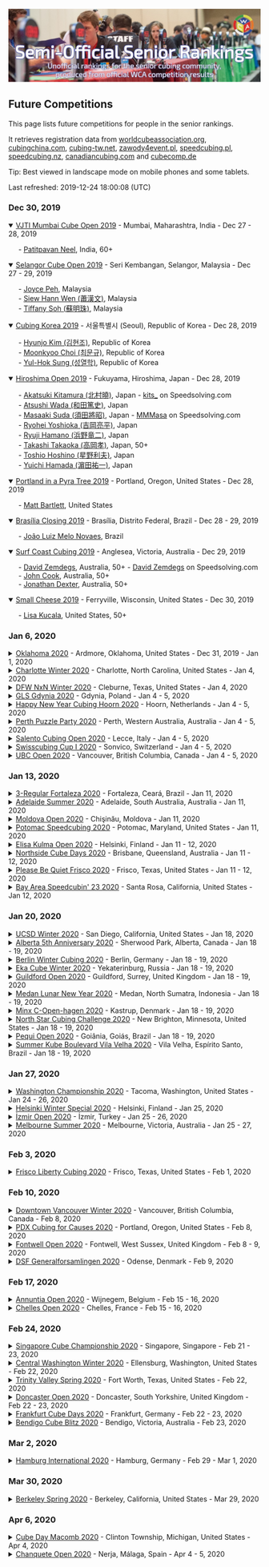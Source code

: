 ![alt text](img/logo.jpg "logo")
## Future Competitions

This page lists future competitions for people in the senior rankings.

It retrieves registration data from [worldcubeassociation.org](https://www.worldcubeassociation.org/competitions), [cubingchina.com](https://cubingchina.com/competition), [cubing-tw.net](https://cubing-tw.net/event/), [zawody4event.pl](https://zawody4event.pl/#competitions), [speedcubing.pl](https://www.speedcubing.pl/), [speedcubing.nz](https://www.speedcubing.nz/), [canadiancubing.com](http://www.canadiancubing.com/Events) and [cubecomp.de](https://cubecomp.de/)

Tip: Best viewed in landscape mode on mobile phones and some tablets.

Last refreshed: 2019-12-24 18:00:08 (UTC)

<h3>Dec 30, 2019</h3>

<details open>
  <summary><a href="https://www.worldcubeassociation.org/competitions/VJTIMumbaiCubeOpen2019">VJTI Mumbai Cube Open 2019</a> - Mumbai, Maharashtra, India - Dec 27 - 28, 2019</summary>
  <p style="margin-left: 20px">
    - <a href="https://www.worldcubeassociation.org/persons/2009NEEL01">Patitpavan Neel</a>, India, 60+
  </p>
</details>

<details open>
  <summary><a href="https://www.worldcubeassociation.org/competitions/SelangorCubeOpen2019">Selangor Cube Open 2019</a> - Seri Kembangan, Selangor, Malaysia - Dec 27 - 29, 2019</summary>
  <p style="margin-left: 20px">
    - <a href="https://www.worldcubeassociation.org/persons/2017PEHJ01">Joyce Peh</a>, Malaysia<br/>
    - <a href="https://www.worldcubeassociation.org/persons/2010WENS01">Siew Hann Wen (蕭漢文)</a>, Malaysia<br/>
    - <a href="https://www.worldcubeassociation.org/persons/2010SOHT01">Tiffany Soh (蘇明珠)</a>, Malaysia
  </p>
</details>

<details open>
  <summary><a href="https://www.worldcubeassociation.org/competitions/CubingKorea2019">Cubing Korea 2019</a> - 서울특별시 (Seoul), Republic of Korea - Dec 28, 2019</summary>
  <p style="margin-left: 20px">
    - <a href="https://www.worldcubeassociation.org/persons/2015KIMH04">Hyunjo Kim (김현조)</a>, Republic of Korea<br/>
    - <a href="https://www.worldcubeassociation.org/persons/2018CHOI09">Moonkyoo Choi (최문규)</a>, Republic of Korea<br/>
    - <a href="https://www.worldcubeassociation.org/persons/2007YULH01">Yul-Hok Sung (성열학)</a>, Republic of Korea
  </p>
</details>

<details open>
  <summary><a href="https://www.worldcubeassociation.org/competitions/HiroshimaOpen2019">Hiroshima Open 2019</a> - Fukuyama, Hiroshima, Japan - Dec 28, 2019</summary>
  <p style="margin-left: 20px">
    - <a href="https://www.worldcubeassociation.org/persons/2017KITA01">Akatsuki Kitamura (北村曉)</a>, Japan - <a href="https://www.speedsolving.com/members/kits_.50452">kits_</a> on Speedsolving.com<br/>
    - <a href="https://www.worldcubeassociation.org/persons/2019WADA01">Atsushi Wada (和田篤史)</a>, Japan<br/>
    - <a href="https://www.worldcubeassociation.org/persons/2017SUDA03">Masaaki Suda (須田將昭)</a>, Japan - <a href="https://www.speedsolving.com/members/mmmasa.50453">MMMasa</a> on Speedsolving.com<br/>
    - <a href="https://www.worldcubeassociation.org/persons/2011YOSH01">Ryohei Yoshioka (吉岡亮平)</a>, Japan<br/>
    - <a href="https://www.worldcubeassociation.org/persons/2010HAMA03">Ryuji Hamano (浜野竜二)</a>, Japan<br/>
    - <a href="https://www.worldcubeassociation.org/persons/2017TAKA02">Takashi Takaoka (高岡孝)</a>, Japan, 50+<br/>
    - <a href="https://www.worldcubeassociation.org/persons/2018HOSH02">Toshio Hoshino (星野利夫)</a>, Japan<br/>
    - <a href="https://www.worldcubeassociation.org/persons/2012HAMA02">Yuichi Hamada (濵田祐一)</a>, Japan
  </p>
</details>

<details open>
  <summary><a href="https://www.worldcubeassociation.org/competitions/PortlandinaPyraTree2019">Portland in a Pyra Tree 2019</a> - Portland, Oregon, United States - Dec 28, 2019</summary>
  <p style="margin-left: 20px">
    - <a href="https://www.worldcubeassociation.org/persons/2018BART01">Matt Bartlett</a>, United States
  </p>
</details>

<details open>
  <summary><a href="https://www.worldcubeassociation.org/competitions/BrasiliaClosing2019">Brasília Closing 2019</a> - Brasília, Distrito Federal, Brazil - Dec 28 - 29, 2019</summary>
  <p style="margin-left: 20px">
    - <a href="https://www.worldcubeassociation.org/persons/2017NOVA05">João Luiz Melo Novaes</a>, Brazil
  </p>
</details>

<details open>
  <summary><a href="https://www.worldcubeassociation.org/competitions/SurfCoastCubing2019">Surf Coast Cubing 2019</a> - Anglesea, Victoria, Australia - Dec 29, 2019</summary>
  <p style="margin-left: 20px">
    - <a href="https://www.worldcubeassociation.org/persons/2016ZEMD01">David Zemdegs</a>, Australia, 50+ - <a href="https://www.speedsolving.com/members/david-zemdegs.10014">David Zemdegs</a> on Speedsolving.com<br/>
    - <a href="https://www.worldcubeassociation.org/persons/2018COOK04">John Cook</a>, Australia, 50+<br/>
    - <a href="https://www.worldcubeassociation.org/persons/2016DEXT02">Jonathan Dexter</a>, Australia, 50+
  </p>
</details>

<details open>
  <summary><a href="https://www.worldcubeassociation.org/competitions/SmallCheese2019">Small Cheese 2019</a> - Ferryville, Wisconsin, United States - Dec 30, 2019</summary>
  <p style="margin-left: 20px">
    - <a href="https://www.worldcubeassociation.org/persons/2019KUCA01">Lisa Kucala</a>, United States, 50+
  </p>
</details>

<h3>Jan 6, 2020</h3>

<details>
  <summary><a href="https://www.worldcubeassociation.org/competitions/Oklahoma2020">Oklahoma 2020</a> - Ardmore, Oklahoma, United States - Dec 31, 2019 - Jan 1, 2020</summary>
  <p style="margin-left: 20px">
    - <a href="https://www.worldcubeassociation.org/persons/2015PARK24">Jae Park</a>, United States - <a href="https://www.speedsolving.com/members/openseas.32143">openseas</a> on Speedsolving.com
  </p>
</details>

<details>
  <summary><a href="https://www.worldcubeassociation.org/competitions/CharlotteWinter2020">Charlotte Winter 2020</a> - Charlotte, North Carolina, United States - Jan 4, 2020</summary>
  <p style="margin-left: 20px">
    - <a href="https://www.worldcubeassociation.org/persons/2015HARR03">Chad Harris</a>, United States - <a href="https://www.speedsolving.com/members/chtiger.30820">chtiger</a> on Speedsolving.com
  </p>
</details>

<details>
  <summary><a href="https://www.worldcubeassociation.org/competitions/DFWNxNWinter2020">DFW NxN Winter 2020</a> - Cleburne, Texas, United States - Jan 4, 2020</summary>
  <p style="margin-left: 20px">
    - <a href="https://www.worldcubeassociation.org/persons/2015PARK24">Jae Park</a>, United States - <a href="https://www.speedsolving.com/members/openseas.32143">openseas</a> on Speedsolving.com
  </p>
</details>

<details>
  <summary><a href="https://www.worldcubeassociation.org/competitions/GLSGdynia2020">GLS Gdynia 2020</a> - Gdynia, Poland - Jan 4 - 5, 2020</summary>
  <p style="margin-left: 20px">
    - <a href="https://www.worldcubeassociation.org/persons/2011ZAKR01">Ernest Zakrzewski</a>, Poland<br/>
    - <a href="https://www.worldcubeassociation.org/persons/2014PACE01">Grzegorz Pacewicz</a>, Poland - <a href="https://www.speedsolving.com/members/h2f.22236">h2f</a> on Speedsolving.com<br/>
    - <a href="https://www.worldcubeassociation.org/persons/2018CHOD01">Jarosław Chodyniecki</a>, Poland<br/>
    - <a href="https://www.worldcubeassociation.org/persons/2019SZYM02">Marek Szymański</a>, Poland
  </p>
</details>

<details>
  <summary><a href="https://www.worldcubeassociation.org/competitions/HappyNewYearCubingHoorn2020">Happy New Year Cubing Hoorn 2020</a> - Hoorn, Netherlands - Jan 4 - 5, 2020</summary>
  <p style="margin-left: 20px">
    - <a href="https://www.worldcubeassociation.org/persons/2018SANG01">Erik Tjong Kim Sang</a>, Netherlands, 50+<br/>
    - <a href="https://www.worldcubeassociation.org/persons/2018BENN01">Hans Bennis</a>, Netherlands, 50+<br/>
    - <a href="https://www.worldcubeassociation.org/persons/2007OEYM01">Maria Oey</a>, Indonesia, 50+ - <a href="https://www.speedsolving.com/members/crazycubemom.492">Crazycubemom</a> on Speedsolving.com<br/>
    - <a href="https://www.worldcubeassociation.org/persons/2016FRIS02">Roland Frisch</a>, Germany, 50+ - <a href="https://www.speedsolving.com/members/freshcuber-de.48466">freshcuber.de</a> on Speedsolving.com<br/>
    - <a href="https://www.worldcubeassociation.org/persons/2003BRUC01">Ron van Bruchem</a>, Netherlands, 50+ - <a href="https://www.speedsolving.com/members/ron.163">Ron</a> on Speedsolving.com<br/>
    - <a href="https://www.worldcubeassociation.org/persons/2019POLL04">Ruud Pollé</a>, Netherlands - <a href="https://www.speedsolving.com/members/absoruud.47329">AbsoRuud</a> on Speedsolving.com<br/>
    - <a href="https://www.worldcubeassociation.org/persons/2003DENN01">Ton Dennenbroek</a>, Netherlands, 50+ - <a href="https://www.speedsolving.com/members/ton.630">Ton</a> on Speedsolving.com
  </p>
</details>

<details>
  <summary><a href="https://www.worldcubeassociation.org/competitions/PerthPuzzleParty2020">Perth Puzzle Party 2020</a> - Perth, Western Australia, Australia - Jan 4 - 5, 2020</summary>
  <p style="margin-left: 20px">
    - <a href="https://www.worldcubeassociation.org/persons/2017CHAR16">Mark Charlesworth</a>, Australia
  </p>
</details>

<details>
  <summary><a href="https://www.worldcubeassociation.org/competitions/SalentoCubingOpen2020">Salento Cubing Open 2020</a> - Lecce, Italy - Jan 4 - 5, 2020</summary>
  <p style="margin-left: 20px">
    - <a href="https://www.worldcubeassociation.org/persons/2017BONI01">Raffaele Bonifazi</a>, Italy
  </p>
</details>

<details>
  <summary><a href="https://www.worldcubeassociation.org/competitions/SwisscubingCupI2020">Swisscubing Cup I 2020</a> - Sonvico, Switzerland - Jan 4 - 5, 2020</summary>
  <p style="margin-left: 20px">
    - <a href="https://www.worldcubeassociation.org/persons/2015NICH04">Andy Nicholls</a>, United Kingdom - <a href="https://www.speedsolving.com/members/shaky-hands.32568">Shaky Hands</a> on Speedsolving.com
  </p>
</details>

<details>
  <summary><a href="https://www.worldcubeassociation.org/competitions/UBCOpen2020">UBC Open 2020</a> - Vancouver, British Columbia, Canada - Jan 4 - 5, 2020</summary>
  <p style="margin-left: 20px">
    - <a href="https://www.worldcubeassociation.org/persons/2013BRYA02">Mark Bryan</a>, Canada - <a href="https://www.speedsolving.com/members/parity-case.19867">Parity Case</a> on Speedsolving.com<br/>
    - <a href="https://www.worldcubeassociation.org/persons/2018BART01">Matt Bartlett</a>, United States<br/>
    - <a href="https://www.worldcubeassociation.org/persons/2016COUL01">Michael Coulter</a>, Canada - <a href="https://www.speedsolving.com/members/defhacks.35522">defhacks</a> on Speedsolving.com
  </p>
</details>

<h3>Jan 13, 2020</h3>

<details>
  <summary><a href="https://www.worldcubeassociation.org/competitions/3RegularFortaleza2020">3-Regular Fortaleza 2020</a> - Fortaleza, Ceará, Brazil - Jan 11, 2020</summary>
  <p style="margin-left: 20px">
    - <a href="https://www.worldcubeassociation.org/persons/2007CINO01">Rafael de Andrade Cinoto</a>, Brazil - <a href="https://www.speedsolving.com/members/rwcinoto.2921">rwcinoto</a> on Speedsolving.com
  </p>
</details>

<details>
  <summary><a href="https://www.worldcubeassociation.org/competitions/AdelaideSummer2020">Adelaide Summer 2020</a> - Adelaide, South Australia, Australia - Jan 11, 2020</summary>
  <p style="margin-left: 20px">
    - <a href="https://www.worldcubeassociation.org/persons/2017GEES01">Paul N. van de Geest</a>, United Kingdom
  </p>
</details>

<details>
  <summary><a href="https://www.worldcubeassociation.org/competitions/MoldovaOpen2020">Moldova Open 2020</a> - Chişinău, Moldova - Jan 11, 2020</summary>
  <p style="margin-left: 20px">
    - <a href="https://www.worldcubeassociation.org/persons/2017GALA01">Adrian Mihai Galaţanu</a>, Romania<br/>
    - <a href="https://www.worldcubeassociation.org/persons/2003BRUC01">Ron van Bruchem</a>, Netherlands, 50+ - <a href="https://www.speedsolving.com/members/ron.163">Ron</a> on Speedsolving.com
  </p>
</details>

<details>
  <summary><a href="https://www.worldcubeassociation.org/competitions/PotomacSpeedcubing2020">Potomac Speedcubing 2020</a> - Potomac, Maryland, United States - Jan 11, 2020</summary>
  <p style="margin-left: 20px">
    - <a href="https://www.worldcubeassociation.org/persons/2016DUEH02">Jeremy Duehring</a>, United States - <a href="https://www.speedsolving.com/members/spartansailor.36397">SpartanSailor</a> on Speedsolving.com
  </p>
</details>

<details>
  <summary><a href="https://www.worldcubeassociation.org/competitions/ElisaKulmaOpen2020">Elisa Kulma Open 2020</a> - Helsinki, Finland - Jan 11 - 12, 2020</summary>
  <p style="margin-left: 20px">
    - <a href="https://www.worldcubeassociation.org/persons/2012RONK01">Tomi Ronkainen</a>, Finland, 50+
  </p>
</details>

<details>
  <summary><a href="https://www.worldcubeassociation.org/competitions/NorthsideCubeDays2020">Northside Cube Days 2020</a> - Brisbane, Queensland, Australia - Jan 11 - 12, 2020</summary>
  <p style="margin-left: 20px">
    - <a href="https://www.worldcubeassociation.org/persons/2019BOWE05">Jason Bowes</a>, Australia<br/>
    - <a href="https://www.worldcubeassociation.org/persons/2017WEST02">Lucien West</a>, Australia<br/>
    - <a href="https://www.worldcubeassociation.org/persons/2017CHAR16">Mark Charlesworth</a>, Australia
  </p>
</details>

<details>
  <summary><a href="https://www.worldcubeassociation.org/competitions/PleaseBeQuietFrisco2020">Please Be Quiet Frisco 2020</a> - Frisco, Texas, United States - Jan 11 - 12, 2020</summary>
  <p style="margin-left: 20px">
    - <a href="https://www.worldcubeassociation.org/persons/2015PARK24">Jae Park</a>, United States - <a href="https://www.speedsolving.com/members/openseas.32143">openseas</a> on Speedsolving.com
  </p>
</details>

<details>
  <summary><a href="https://www.worldcubeassociation.org/competitions/BayAreaSpeedcubin232020">Bay Area Speedcubin' 23 2020</a> - Santa Rosa, California, United States - Jan 12, 2020</summary>
  <p style="margin-left: 20px">
    - <a href="https://www.worldcubeassociation.org/persons/2017BAIR03">Michael Bairdsmith</a>, United States
  </p>
</details>

<h3>Jan 20, 2020</h3>

<details>
  <summary><a href="https://www.worldcubeassociation.org/competitions/UCSDWinter2020">UCSD Winter 2020</a> - San Diego, California, United States - Jan 18, 2020</summary>
  <p style="margin-left: 20px">
    - <a href="https://www.worldcubeassociation.org/persons/2019BLAC02">Jason Black</a>, United States, 50+
  </p>
</details>

<details>
  <summary><a href="https://www.worldcubeassociation.org/competitions/Alberta5thAnniversary2020">Alberta 5th Anniversary 2020</a> - Sherwood Park, Alberta, Canada - Jan 18 - 19, 2020</summary>
  <p style="margin-left: 20px">
    - <a href="https://www.worldcubeassociation.org/persons/2016CHOW02">Christian Chow</a>, Canada, 50+
  </p>
</details>

<details>
  <summary><a href="https://www.worldcubeassociation.org/competitions/BerlinWinterCubing2020">Berlin Winter Cubing 2020</a> - Berlin, Germany - Jan 18 - 19, 2020</summary>
  <p style="margin-left: 20px">
    - <a href="https://www.worldcubeassociation.org/persons/2009ZBIE01">Heike Zbierski</a>, Germany<br/>
    - <a href="https://www.worldcubeassociation.org/persons/2006PIRZ01">Markus Pirzer</a>, Germany<br/>
    - <a href="https://www.worldcubeassociation.org/persons/2011BOIS01">Thierry Boisivon</a>, France
  </p>
</details>

<details>
  <summary><a href="https://www.worldcubeassociation.org/competitions/EkaCubeWinter2020">Eka Cube Winter 2020</a> - Yekaterinburg, Russia - Jan 18 - 19, 2020</summary>
  <p style="margin-left: 20px">
    - <a href="https://www.worldcubeassociation.org/persons/2010STAS01">Vasily Stasyev</a>, Russia
  </p>
</details>

<details>
  <summary><a href="https://www.worldcubeassociation.org/competitions/GuildfordOpen2020">Guildford Open 2020</a> - Guildford, Surrey, United Kingdom - Jan 18 - 19, 2020</summary>
  <p style="margin-left: 20px">
    - <a href="https://www.worldcubeassociation.org/persons/2015NICH04">Andy Nicholls</a>, United Kingdom - <a href="https://www.speedsolving.com/members/shaky-hands.32568">Shaky Hands</a> on Speedsolving.com<br/>
    - <a href="https://www.worldcubeassociation.org/persons/2017HART06">Geoffrey Hartnell</a>, United Kingdom<br/>
    - <a href="https://www.worldcubeassociation.org/persons/2015RIVE05">Mark Rivers</a>, United Kingdom, 50+ - <a href="https://www.speedsolving.com/members/mark49152.18179">mark49152</a> on Speedsolving.com<br/>
    - <a href="https://www.worldcubeassociation.org/persons/2015GEOR02">Michael George</a>, United Kingdom - <a href="https://www.speedsolving.com/members/logiqx.17180">Logiqx</a> on Speedsolving.com<br/>
    - <a href="https://www.worldcubeassociation.org/persons/2017MAHI02">Rajinder Mahi</a>, United Kingdom, 50+<br/>
    - <a href="https://www.worldcubeassociation.org/persons/2015TAYL04">Richard Taylor</a>, United Kingdom, 50+ - <a href="https://www.speedsolving.com/members/r-c-a-d.32674">r c a d</a> on Speedsolving.com<br/>
    - <a href="https://www.worldcubeassociation.org/persons/2018SALM01">Stuart Salmon</a>, United Kingdom
  </p>
</details>

<details>
  <summary><a href="https://www.worldcubeassociation.org/competitions/MedanLunarNewYear2020">Medan Lunar New Year 2020</a> - Medan, North Sumatra, Indonesia - Jan 18 - 19, 2020</summary>
  <p style="margin-left: 20px">
    - <a href="https://www.worldcubeassociation.org/persons/2017PEHJ01">Joyce Peh</a>, Malaysia
  </p>
</details>

<details>
  <summary><a href="https://www.worldcubeassociation.org/competitions/MinxCOpenhagen2020">Minx C-Open-hagen 2020</a> - Kastrup, Denmark - Jan 18 - 19, 2020</summary>
  <p style="margin-left: 20px">
    - <a href="https://www.worldcubeassociation.org/persons/2017ASMU01">Thor Muto Asmund</a>, Denmark
  </p>
</details>

<details>
  <summary><a href="https://www.worldcubeassociation.org/competitions/NorthStarCubingChallenge2020">North Star Cubing Challenge 2020</a> - New Brighton, Minnesota, United States - Jan 18 - 19, 2020</summary>
  <p style="margin-left: 20px">
    - <a href="https://www.worldcubeassociation.org/persons/2019KUCA01">Lisa Kucala</a>, United States, 50+<br/>
    - <a href="https://www.worldcubeassociation.org/persons/2009HEND01">Paul Hendrickson</a>, United States, 70+ - <a href="https://www.speedsolving.com/members/phndrxn.4384">phndrxn</a> on Speedsolving.com
  </p>
</details>

<details>
  <summary><a href="https://www.worldcubeassociation.org/competitions/PequiOpen2020">Pequi Open 2020</a> - Goiânia, Goiás, Brazil - Jan 18 - 19, 2020</summary>
  <p style="margin-left: 20px">
    - <a href="https://www.worldcubeassociation.org/persons/2017NOVA05">João Luiz Melo Novaes</a>, Brazil
  </p>
</details>

<details>
  <summary><a href="https://www.worldcubeassociation.org/competitions/SummerKubeVilaVelha2020">Summer Kube Boulevard Vila Velha 2020</a> - Vila Velha, Espírito Santo, Brazil - Jan 18 - 19, 2020</summary>
  <p style="margin-left: 20px">
    - <a href="https://www.worldcubeassociation.org/persons/2019KILL01">Carlos Magno Kill</a>, Brazil
  </p>
</details>

<h3>Jan 27, 2020</h3>

<details>
  <summary><a href="https://www.worldcubeassociation.org/competitions/WashingtonChampionship2020">Washington Championship 2020</a> - Tacoma, Washington, United States - Jan 24 - 26, 2020</summary>
  <p style="margin-left: 20px">
    - <a href="https://www.worldcubeassociation.org/persons/2018PRAT13">James Pratt</a>, United Kingdom - <a href="https://www.speedsolving.com/members/soyale.47560">Soyale</a> on Speedsolving.com<br/>
    - <a href="https://www.worldcubeassociation.org/persons/2019BLAC02">Jason Black</a>, United States, 50+<br/>
    - <a href="https://www.worldcubeassociation.org/persons/2018BART01">Matt Bartlett</a>, United States
  </p>
</details>

<details>
  <summary><a href="https://www.worldcubeassociation.org/competitions/HelsinkiWinterSpecial2020">Helsinki Winter Special 2020</a> - Helsinki, Finland - Jan 25, 2020</summary>
  <p style="margin-left: 20px">
    - <a href="https://www.worldcubeassociation.org/persons/2012RONK01">Tomi Ronkainen</a>, Finland, 50+
  </p>
</details>

<details>
  <summary><a href="https://www.worldcubeassociation.org/competitions/IzmirOpen2020">İzmir Open 2020</a> - İzmir, Turkey - Jan 25 - 26, 2020</summary>
  <p style="margin-left: 20px">
    - <a href="https://www.worldcubeassociation.org/persons/2013AKGL01">Selçuk Soner Akgül</a>, Turkey
  </p>
</details>

<details>
  <summary><a href="https://www.worldcubeassociation.org/competitions/MelbourneSummer2020">Melbourne Summer 2020</a> - Melbourne, Victoria, Australia - Jan 25 - 27, 2020</summary>
  <p style="margin-left: 20px">
    - <a href="https://www.worldcubeassociation.org/persons/2016ZEMD01">David Zemdegs</a>, Australia, 50+ - <a href="https://www.speedsolving.com/members/david-zemdegs.10014">David Zemdegs</a> on Speedsolving.com<br/>
    - <a href="https://www.worldcubeassociation.org/persons/2016DEXT02">Jonathan Dexter</a>, Australia, 50+
  </p>
</details>

<h3>Feb 3, 2020</h3>

<details>
  <summary><a href="https://www.worldcubeassociation.org/competitions/FriscoLibertyCubing2020">Frisco Liberty Cubing 2020</a> - Frisco, Texas, United States - Feb 1, 2020</summary>
  <p style="margin-left: 20px">
    - <a href="https://www.worldcubeassociation.org/persons/2015PARK24">Jae Park</a>, United States - <a href="https://www.speedsolving.com/members/openseas.32143">openseas</a> on Speedsolving.com<br/>
    - <a href="https://www.worldcubeassociation.org/persons/2016GREE02">Jason Green</a>, United States - <a href="https://www.speedsolving.com/members/jason-green.31284">Jason Green</a> on Speedsolving.com
  </p>
</details>

<h3>Feb 10, 2020</h3>

<details>
  <summary><a href="https://www.worldcubeassociation.org/competitions/DowntownVancouverWinter2020">Downtown Vancouver Winter 2020</a> - Vancouver, British Columbia, Canada - Feb 8, 2020</summary>
  <p style="margin-left: 20px">
    - <a href="https://www.worldcubeassociation.org/persons/2016COUL01">Michael Coulter</a>, Canada - <a href="https://www.speedsolving.com/members/defhacks.35522">defhacks</a> on Speedsolving.com
  </p>
</details>

<details>
  <summary><a href="https://www.worldcubeassociation.org/competitions/PDXCubingforCauses2020">PDX Cubing for Causes 2020</a> - Portland, Oregon, United States - Feb 8, 2020</summary>
  <p style="margin-left: 20px">
    - <a href="https://www.worldcubeassociation.org/persons/2019BLAC02">Jason Black</a>, United States, 50+
  </p>
</details>

<details>
  <summary><a href="https://www.worldcubeassociation.org/competitions/FontwellOpen2020">Fontwell Open 2020</a> - Fontwell, West Sussex, United Kingdom - Feb 8 - 9, 2020</summary>
  <p style="margin-left: 20px">
    - <a href="https://www.worldcubeassociation.org/persons/2015NICH04">Andy Nicholls</a>, United Kingdom - <a href="https://www.speedsolving.com/members/shaky-hands.32568">Shaky Hands</a> on Speedsolving.com<br/>
    - <a href="https://www.worldcubeassociation.org/persons/2011WRIG01">Chris Wright</a>, United Kingdom, 50+ - <a href="https://www.speedsolving.com/members/selkie.11318">Selkie</a> on Speedsolving.com<br/>
    - <a href="https://www.worldcubeassociation.org/persons/2015RIVE05">Mark Rivers</a>, United Kingdom, 50+ - <a href="https://www.speedsolving.com/members/mark49152.18179">mark49152</a> on Speedsolving.com<br/>
    - <a href="https://www.worldcubeassociation.org/persons/2015GEOR02">Michael George</a>, United Kingdom - <a href="https://www.speedsolving.com/members/logiqx.17180">Logiqx</a> on Speedsolving.com<br/>
    - <a href="https://www.worldcubeassociation.org/persons/2017MAHI02">Rajinder Mahi</a>, United Kingdom, 50+<br/>
    - <a href="https://www.worldcubeassociation.org/persons/2018SALM01">Stuart Salmon</a>, United Kingdom
  </p>
</details>

<details>
  <summary><a href="https://www.worldcubeassociation.org/competitions/DSFGeneralforsamlingen2020">DSF Generalforsamlingen 2020</a> - Odense, Denmark - Feb 9, 2020</summary>
  <p style="margin-left: 20px">
    - <a href="https://www.worldcubeassociation.org/persons/2017ASMU01">Thor Muto Asmund</a>, Denmark
  </p>
</details>

<h3>Feb 17, 2020</h3>

<details>
  <summary><a href="https://www.worldcubeassociation.org/competitions/AnnuntiaOpen2020">Annuntia Open 2020</a> - Wijnegem, Belgium - Feb 15 - 16, 2020</summary>
  <p style="margin-left: 20px">
    - <a href="https://www.worldcubeassociation.org/persons/2007OEYM01">Maria Oey</a>, Indonesia, 50+ - <a href="https://www.speedsolving.com/members/crazycubemom.492">Crazycubemom</a> on Speedsolving.com<br/>
    - <a href="https://www.worldcubeassociation.org/persons/2003DENN01">Ton Dennenbroek</a>, Netherlands, 50+ - <a href="https://www.speedsolving.com/members/ton.630">Ton</a> on Speedsolving.com
  </p>
</details>

<details>
  <summary><a href="https://www.worldcubeassociation.org/competitions/ChellesOpen2020">Chelles Open 2020</a> - Chelles, France - Feb 15 - 16, 2020</summary>
  <p style="margin-left: 20px">
    - <a href="https://www.worldcubeassociation.org/persons/2018LAMU01">Franck Lamure</a>, France<br/>
    - <a href="https://www.worldcubeassociation.org/persons/2017PHIL09">Guillaume Philippot</a>, France<br/>
    - <a href="https://www.worldcubeassociation.org/persons/2016LECO01">Yoann Lecoeur</a>, France
  </p>
</details>

<h3>Feb 24, 2020</h3>

<details>
  <summary><a href="https://www.worldcubeassociation.org/competitions/SingaporeCubeChampionship2020">Singapore Cube Championship 2020</a> - Singapore, Singapore - Feb 21 - 23, 2020</summary>
  <p style="margin-left: 20px">
    - <a href="https://www.worldcubeassociation.org/persons/2012ANGD01">David Ang</a>, Singapore - <a href="https://www.speedsolving.com/members/cubewerkz.20466">Cubewerkz</a> on Speedsolving.com<br/>
    - <a href="https://www.worldcubeassociation.org/persons/2017PEHJ01">Joyce Peh</a>, Malaysia<br/>
    - <a href="https://www.worldcubeassociation.org/persons/2010WENS01">Siew Hann Wen (蕭漢文)</a>, Malaysia<br/>
    - <a href="https://www.worldcubeassociation.org/persons/2010SOHT01">Tiffany Soh (蘇明珠)</a>, Malaysia
  </p>
</details>

<details>
  <summary><a href="https://www.worldcubeassociation.org/competitions/CentralWashingtonWinter2020">Central Washington Winter 2020</a> - Ellensburg, Washington, United States - Feb 22, 2020</summary>
  <p style="margin-left: 20px">
    - <a href="https://www.worldcubeassociation.org/persons/2017TABA02">Chris Tabar</a>, United States<br/>
    - <a href="https://www.worldcubeassociation.org/persons/2019BLAC02">Jason Black</a>, United States, 50+
  </p>
</details>

<details>
  <summary><a href="https://www.worldcubeassociation.org/competitions/TrinityValleySpring2020">Trinity Valley Spring 2020</a> - Fort Worth, Texas, United States - Feb 22, 2020</summary>
  <p style="margin-left: 20px">
    - <a href="https://www.worldcubeassociation.org/persons/2015PARK24">Jae Park</a>, United States - <a href="https://www.speedsolving.com/members/openseas.32143">openseas</a> on Speedsolving.com<br/>
    - <a href="https://www.worldcubeassociation.org/persons/2016GREE02">Jason Green</a>, United States - <a href="https://www.speedsolving.com/members/jason-green.31284">Jason Green</a> on Speedsolving.com
  </p>
</details>

<details>
  <summary><a href="https://www.worldcubeassociation.org/competitions/DoncasterOpen2020">Doncaster Open 2020</a> - Doncaster, South Yorkshire, United Kingdom - Feb 22 - 23, 2020</summary>
  <p style="margin-left: 20px">
    - <a href="https://www.worldcubeassociation.org/persons/2015NICH04">Andy Nicholls</a>, United Kingdom - <a href="https://www.speedsolving.com/members/shaky-hands.32568">Shaky Hands</a> on Speedsolving.com<br/>
    - <a href="https://www.worldcubeassociation.org/persons/2015RIVE05">Mark Rivers</a>, United Kingdom, 50+ - <a href="https://www.speedsolving.com/members/mark49152.18179">mark49152</a> on Speedsolving.com
  </p>
</details>

<details>
  <summary><a href="https://www.worldcubeassociation.org/competitions/FrankfurtCubeDays2020">Frankfurt Cube Days 2020</a> - Frankfurt, Germany - Feb 22 - 23, 2020</summary>
  <p style="margin-left: 20px">
    - <a href="https://www.worldcubeassociation.org/persons/2018SACH03">Christian Sachgau</a>, Germany, 50+<br/>
    - <a href="https://www.worldcubeassociation.org/persons/2010HEIL02">Helmut Heilig</a>, Germany - <a href="https://www.speedsolving.com/members/realcube.10981">realcube</a> on Speedsolving.com<br/>
    - <a href="https://www.worldcubeassociation.org/persons/2018SCHU17">Thomas Schukraft</a>, Germany
  </p>
</details>

<details>
  <summary><a href="https://www.worldcubeassociation.org/competitions/BendigoCubeBlitz2020">Bendigo Cube Blitz 2020</a> - Bendigo, Victoria, Australia - Feb 23, 2020</summary>
  <p style="margin-left: 20px">
    - <a href="https://www.worldcubeassociation.org/persons/2016ZEMD01">David Zemdegs</a>, Australia, 50+ - <a href="https://www.speedsolving.com/members/david-zemdegs.10014">David Zemdegs</a> on Speedsolving.com
  </p>
</details>

<h3>Mar 2, 2020</h3>

<details>
  <summary><a href="https://www.worldcubeassociation.org/competitions/HamburgInternational2020">Hamburg International 2020</a> - Hamburg, Germany - Feb 29 - Mar 1, 2020</summary>
  <p style="margin-left: 20px">
    - <a href="https://www.worldcubeassociation.org/persons/2009ZBIE01">Heike Zbierski</a>, Germany
  </p>
</details>

<h3>Mar 30, 2020</h3>

<details>
  <summary><a href="https://www.worldcubeassociation.org/competitions/BerkeleySpring2020">Berkeley Spring 2020</a> - Berkeley, California, United States - Mar 29, 2020</summary>
  <p style="margin-left: 20px">
    - <a href="https://www.worldcubeassociation.org/persons/2015PARK24">Jae Park</a>, United States - <a href="https://www.speedsolving.com/members/openseas.32143">openseas</a> on Speedsolving.com
  </p>
</details>

<h3>Apr 6, 2020</h3>

<details>
  <summary><a href="https://www.worldcubeassociation.org/competitions/CubeDayMacomb2020">Cube Day Macomb 2020</a> - Clinton Township, Michigan, United States - Apr 4, 2020</summary>
  <p style="margin-left: 20px">
    - <a href="https://www.worldcubeassociation.org/persons/2019KOLC04">Wally Kolcz</a>, United States
  </p>
</details>

<details>
  <summary><a href="https://www.worldcubeassociation.org/competitions/ChanqueteOpen2020">Chanquete Open 2020</a> - Nerja, Málaga, Spain - Apr 4 - 5, 2020</summary>
  <p style="margin-left: 20px">
    - <a href="https://www.worldcubeassociation.org/persons/2018MORE06">Álvaro García Moreau</a>, Spain
  </p>
</details>

